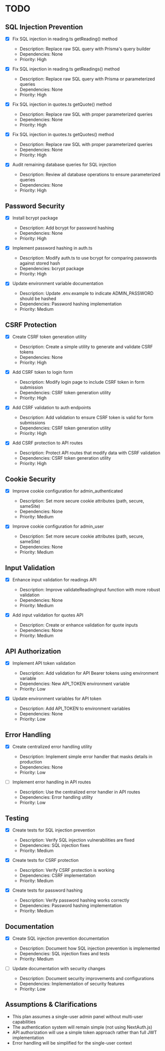 # TODO

## SQL Injection Prevention
- [x] Fix SQL injection in reading.ts getReading() method
  - Description: Replace raw SQL query with Prisma's query builder
  - Dependencies: None
  - Priority: High

- [x] Fix SQL injection in reading.ts getReadings() method
  - Description: Replace raw SQL query with Prisma or parameterized queries
  - Dependencies: None
  - Priority: High

- [x] Fix SQL injection in quotes.ts getQuote() method
  - Description: Replace raw SQL with proper parameterized queries
  - Dependencies: None
  - Priority: High

- [x] Fix SQL injection in quotes.ts getQuotes() method
  - Description: Replace raw SQL with proper parameterized queries
  - Dependencies: None
  - Priority: High

- [x] Audit remaining database queries for SQL injection
  - Description: Review all database operations to ensure parameterized queries
  - Dependencies: None
  - Priority: High

## Password Security
- [x] Install bcrypt package
  - Description: Add bcrypt for password hashing
  - Dependencies: None
  - Priority: High

- [x] Implement password hashing in auth.ts
  - Description: Modify auth.ts to use bcrypt for comparing passwords against stored hash
  - Dependencies: bcrypt package
  - Priority: High

- [x] Update environment variable documentation
  - Description: Update .env.example to indicate ADMIN_PASSWORD should be hashed
  - Dependencies: Password hashing implementation
  - Priority: Medium

## CSRF Protection
- [x] Create CSRF token generation utility
  - Description: Create a simple utility to generate and validate CSRF tokens
  - Dependencies: None
  - Priority: High

- [x] Add CSRF token to login form
  - Description: Modify login page to include CSRF token in form submission
  - Dependencies: CSRF token generation utility
  - Priority: High

- [x] Add CSRF validation to auth endpoints
  - Description: Add validation to ensure CSRF token is valid for form submissions
  - Dependencies: CSRF token generation utility
  - Priority: High

- [x] Add CSRF protection to API routes
  - Description: Protect API routes that modify data with CSRF validation
  - Dependencies: CSRF token generation utility
  - Priority: High

## Cookie Security
- [x] Improve cookie configuration for admin_authenticated
  - Description: Set more secure cookie attributes (path, secure, sameSite)
  - Dependencies: None
  - Priority: Medium

- [x] Improve cookie configuration for admin_user
  - Description: Set more secure cookie attributes (path, secure, sameSite)
  - Dependencies: None
  - Priority: Medium

## Input Validation
- [x] Enhance input validation for readings API
  - Description: Improve validateReadingInput function with more robust validation
  - Dependencies: None
  - Priority: Medium

- [x] Add input validation for quotes API
  - Description: Create or enhance validation for quote inputs
  - Dependencies: None
  - Priority: Medium

## API Authorization
- [x] Implement API token validation
  - Description: Add validation for API Bearer tokens using environment variable
  - Dependencies: New API_TOKEN environment variable
  - Priority: Low

- [x] Update environment variables for API token
  - Description: Add API_TOKEN to environment variables
  - Dependencies: None
  - Priority: Low

## Error Handling
- [x] Create centralized error handling utility
  - Description: Implement simple error handler that masks details in production
  - Dependencies: None
  - Priority: Low

- [ ] Implement error handling in API routes
  - Description: Use the centralized error handler in API routes
  - Dependencies: Error handling utility
  - Priority: Low

## Testing
- [x] Create tests for SQL injection prevention
  - Description: Verify SQL injection vulnerabilities are fixed
  - Dependencies: SQL injection fixes
  - Priority: Medium

- [x] Create tests for CSRF protection
  - Description: Verify CSRF protection is working
  - Dependencies: CSRF implementation
  - Priority: Medium

- [x] Create tests for password hashing
  - Description: Verify password hashing works correctly
  - Dependencies: Password hashing implementation
  - Priority: Medium

## Documentation
- [x] Create SQL injection prevention documentation
  - Description: Document how SQL injection prevention is implemented
  - Dependencies: SQL injection fixes and tests
  - Priority: Medium

- [ ] Update documentation with security changes
  - Description: Document security improvements and configurations
  - Dependencies: Implementation of security features
  - Priority: Low

## Assumptions & Clarifications
- This plan assumes a single-user admin panel without multi-user capabilities
- The authentication system will remain simple (not using NextAuth.js)
- API authorization will use a simple token approach rather than full JWT implementation
- Error handling will be simplified for the single-user context